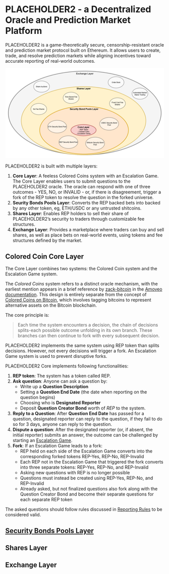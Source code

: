 # PLACEHOLDER2 - a Decentralized Oracle and Prediction Market Platform

PLACEHOLDER2 is a game-theoretically secure, censorship-resistant oracle and prediction market protocol built on Ethereum. It allows users to create, trade, and resolve prediction markets while aligning incentives toward accurate reporting of real-world outcomes.

![image](images/layers.png)

PLACEHOLDER2 is built with multiple layers: 
1) **Core Layer**: A feeless Colored Coins system with an Escalation Game. The Core Layer enables users to submit questions to the PLACEHOLDER2 oracle. The oracle can respond with one of three outcomes - YES, NO, or INVALID - or, if there is disagreement, trigger a fork of the REP token to resolve the question in the forked universe.
2) **Seurity Bonds Pools Layer**: Converts the REP backed bets into backed by any other token, eg, ETH/USDC or any untrusted shitcoins.
3) **Shares Layer**: Enables REP holders to sell their share of PLACEHOLDER2’s security to traders through customizable fee structures.
4) **Exchange Layer**: Provides a marketplace where traders can buy and sell shares, as well as place bets on real-world events, using tokens and fee structures defined by the market.

## Colored Coin Core Layer
The Core Layer combines two systems: the Colored Coin system and the Escalation Game system.

The *Colored Coins* system refers to a distinct oracle mechanism, with the earliest mention appears in a brief reference by [zack-bitcoin](https://github.com/zack-bitcoin) in the [Amoveo documentation](https://github.com/zack-bitcoin/amoveo-docs/blob/master/design/oracle_simple.md). This design is entirely separate from the concept of [Colored Coins on Bitcoin](https://en.bitcoin.it/wiki/Colored_Coins), which involves tagging bitcoins to represent alternative assets on the Bitcoin blockchain.

The core principle is:
> Each time the system encounters a decision, the chain of decisions splits-each possible outcome unfolding in its own branch. These branches can then continue to fork with every subsequent decision.

PLACEHOLDER2 implements the same system using REP token than splits decisions. However, not every decisions will trigger a fork. An Escalation Game system is used to prevent disruptive forks.

PLACEHOLDER2 Core implements following functionalities:
1) **REP token**: The system has a token called REP.
2) **Ask question**: Anyone can ask a question by:
	- Write up a **Question Description**
	- Setting a **Question End Date** (the date when reporting on the question begins)
	- Choosing who is **Designated Reporter**
	- Deposit **Question Creator Bond** worth of $REP$ to the system.
3) **Reply to a Question**: After **Question End Date** has passed for a question, designated reporter can reply to the question, if they fail to do so for 3 days, anyone can reply to the question.
4) **Dispute a question**: After the designated reporter (or, if absent, the initial reporter) submits an answer, the outcome can be challenged by starting an [Escalation Game](./Escalation%20Game.md).
5) **Fork**: If an Escalation Game leads to a fork:
	- REP held on each side of the Escalation Game converts into the corresponding forked tokens REP-Yes, REP-No, REP-Invalid
	- Each REP not in the Escalation Game that triggered the fork converts into three separate tokens: REP-Yes, REP-No, and REP-Invalid
	- Asking new questions with REP is no longer possible
	- Questions must instead be created using REP-Yes, REP-No, and REP-Invalid
	- Already asked, but not finalized questions also fork along with the Question Creator Bond and become their separate questions for each separate REP token

The asked questions should follow rules discussed in [Reporting Rules](./Reporting%20Rules.md) to be considered valid.

## [Security Bonds Pools Layer](Security%20Bond%20Pools.md)

## Shares Layer

## Exchange Layer
